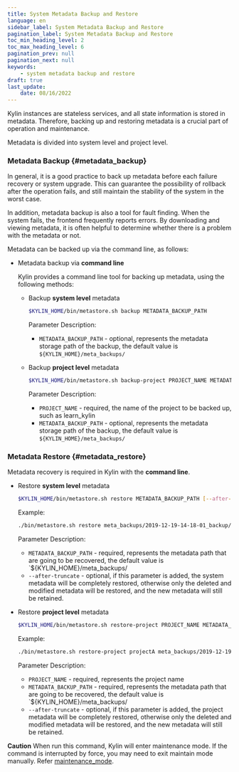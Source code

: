 ```yaml
---
title: System Metadata Backup and Restore
language: en
sidebar_label: System Metadata Backup and Restore
pagination_label: System Metadata Backup and Restore
toc_min_heading_level: 2
toc_max_heading_level: 6
pagination_prev: null
pagination_next: null
keywords:
    - system metadata backup and restore
draft: true
last_update:
    date: 08/16/2022
---
```


Kylin instances are stateless services, and all state information is stored in metadata. Therefore, backing up and restoring metadata is a crucial part of operation and maintenance.

Metadata is divided into system level and project level. 

### Metadata Backup	{#metadata_backup}

In general, it is a good practice to back up metadata before each failure recovery or system upgrade. This can guarantee the possibility of rollback after the operation fails, and still maintain the stability of the system in the worst case.

In addition, metadata backup is also a tool for fault finding. When the system fails, the frontend frequently reports errors. By downloading and viewing metadata, it is often helpful to determine whether there is a problem with the metadata or not.

Metadata can be backed up via the command line, as follows:

- Metadata backup via **command line**

  Kylin provides a command line tool for backing up metadata, using the following methods:

  - Backup **system level** metadata

     ```sh
     $KYLIN_HOME/bin/metastore.sh backup METADATA_BACKUP_PATH
     ```
    Parameter Description:

    - `METADATA_BACKUP_PATH` - optional, represents the metadata storage path of the backup, the default value is `${KYLIN_HOME}/meta_backups/`
    
  - Backup **project level** metadata

     ```sh
     $KYLIN_HOME/bin/metastore.sh backup-project PROJECT_NAME METADATA_BACKUP_PATH
     ```

     Parameter Description:

     - `PROJECT_NAME` - required, the name of the project to be backed up, such as learn_kylin
     - `METADATA_BACKUP_PATH` - optional, represents the metadata storage path of the backup, the default value is `${KYLIN_HOME}/meta_backups/`
     

### Metadata Restore    {#metadata_restore}

Metadata recovery is required in Kylin with the **command line**.

- Restore **system level** metadata

  ```sh
  $KYLIN_HOME/bin/metastore.sh restore METADATA_BACKUP_PATH [--after-truncate]
  ```
  Example:
  ```sh
  ./bin/metastore.sh restore meta_backups/2019-12-19-14-18-01_backup/
  ```
  
  Parameter Description:
  - `METADATA_BACKUP_PATH` - required, represents the metadata path that are going to be recovered, the default value is `${KYLIN_HOME}/meta_backups/
  - `--after-truncate` - optional, if this parameter is added, the system metadata will be completely restored, otherwise only the deleted and modified metadata will be restored, and the new metadata will still be retained.

- Restore **project level** metadata 

   ```sh
   $KYLIN_HOME/bin/metastore.sh restore-project PROJECT_NAME METADATA_BACKUP_PATH [--after-truncate]
   ```
  Example:
  ```sh
  ./bin/metastore.sh restore-project projectA meta_backups/2019-12-19-14-18-01_backup/
  ```

  Parameter Description:

   - `PROJECT_NAME` - required, represents the project name
   - `METADATA_BACKUP_PATH` - required, represents the metadata path that are going to be recovered, the default value is `${KYLIN_HOME}/meta_backups/
   - `--after-truncate` - optional, if this parameter is added, the project metadata will be completely restored, otherwise only the deleted and modified metadata will be restored, and the new metadata will still be retained.
   
**Caution** When run this command, Kylin will enter maintenance mode. If the command is interrupted by force, you may need to exit maintain mode manually. Refer [maintenance_mode](../../maintenance_mode.md).
